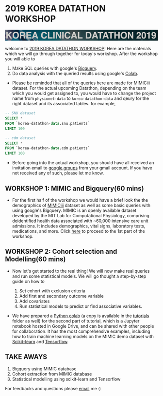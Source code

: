 # 2019 KOREA DATATHON WORKSHOP 
![Run a query](../../images/korea-datathon-banner.png)

welcome to [2019 KOREA DATATHON WORKSHOP](http://datathon.konect.or.kr/)! Here are the materials which we will go through together for today's workshop. After the workshop you will able to 

1.  Make SQL queries with google's [Bigquery](https://cloud.google.com/bigquery/).
2. Do data analysis with the queried results using google's [Colab](https://colab.research.google.com).

*   Please be reminded that all of the queries here are made for MIMICiii dataset. For the actual upcoming Datathon, depending on the team which you would get assigned to, you would have to change the project name from `physionet-data` to `korea-datathon-data` and qeury for the right dataset and its associated tables. for example,
    
```SQL
-- SNU dataset
SELECT *
FROM `korea-datathon-data.snu.patients` 
LIMIT 100
```
```SQL
-- cdm dataset
SELECT *
FROM `korea-datathon-data.cdm.patients` 
LIMIT 100
```

* Before going into the actual workshop, you should have all received an invitation email to [google groups]([https://groups.google.com/](https://groups.google.com/)) from your gmail account. If you have not received any of such, please let me know.  

## WORKSHOP 1: MIMIC and Bigquery(60 mins)
* For the first half of the workshop we would have a brief look the the demographics of [MIMICiii]() dataset as well as some basic queries with using google's Bigquery. MIMIC is an openly available dataset developed by the MIT Lab for Computational Physiology, comprising deidentified health data associated with ~60,000 intensive care unit admissions. It includes demographics, vital signs, laboratory tests, medications, and more. Click [here](./mimic-gcp.pdf) to proceed to the 1st part of the workshop.  


## WORKSHOP 2: Cohort selection and Modelling(60 mins)
* Now let's get started to the real thing! We will now make real queries and run some statistical models. We will go thought a step-by-step guide on how to
	1. Set cohort with exclusion criteria 
	2. Add first and secondary outcome variable 
	3. Add covariates
	4. Run statistical models to predict or find associative variables.

* We have prepared a [Python colab](http://colab.research.google.com/github/GoogleCloudPlatform/healthcare/blob/master/korea-datathon/workshop/workshop_tut_colab.ipynb) (a copy is available in the [tutorials](bigquery_tutorial.ipynb) folder as well) for the second part of tutorial, which is a Jupyter notebook hosted in Google Drive, and can be shared with other people for collaboration. It has the most comprehensive examples, including how to train machine learning models on the MIMIC demo dataset with [Scikit-learn](https://scikit-learn.org/stable/) and [Tensorflow](https://www.tensorflow.org/).

## TAKE AWAYS

1. Bigquery using MIMIC database 
2. Cohort extraction from MIMIC database 
3. Statistical modelling using scikit-learn and Tensorflow

For feedbacks and questions please [email](ephjys@nus.edu.sg) me :)


